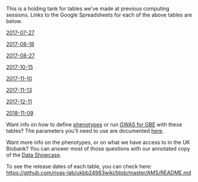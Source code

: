 This is a holding tank for tables we've made at previous computing sessions. Links to the Google Spreadsheets for each of the above tables are below. 

[2017-07-27](https://docs.google.com/spreadsheets/d/1cvRNHh9f2o89m_33VsnOABCgekBaaUz_Ron9YHEpC60/edit?usp=sharing)

[2017-08-18](https://docs.google.com/spreadsheets/d/1bw2UZrh4k7hQBgkyKUina99ycyDzRxYcALJGc-BZjjs/edit#gid=103327750)

[2017-08-27](https://docs.google.com/spreadsheets/d/1fpwdvqME9rxGTBAyQ5VZvgO3M2RCqgxiXBdRzZmbckk)

[2017-10-15](https://docs.google.com/spreadsheets/d/1pAoQxDlrT8FO15iIC7TKz3OEjlz8-XE26nMFKNFo7yc)

[2017-11-10](https://docs.google.com/spreadsheets/d/1FIEf4cqT73-myRfbzUugzXC-MPj1t-NEQVeY_ioPYAU)

[2017-11-13](https://docs.google.com/spreadsheets/d/1mxdF070Lag1e4hhYXRk_5IpFxqUfSk0IIIpfFlzSVZg/edit?usp=sharing)

[2017-12-11](https://docs.google.com/spreadsheets/d/1_DaICh1p8gexdB-dkNK5dM1LvJpTl63ZDNA99mNNWEU)

[2018-11-09](https://docs.google.com/spreadsheets/d/10ek7GjhM-QFDwJnyKtCk34ehD3vK9n509KgAYEnbnKc)


Want info on how to define [phenotypes](https://github.com/rivas-lab/ukbb-tools/tree/master/phenotyping#after-the-session---compiling-phenotype-files) or run [GWAS for GBE](https://github.com/rivas-lab/ukbb-tools/tree/master/gbe) with these tables? The parameters you'll need to use are documented [here](https://docs.google.com/spreadsheets/d/1d4w4A8takvPxpHoUFXoNjj3a3QZLc-oHQiMaA5eElRg/). 

Want more info on the phenotypes, or on what we have access to in the UK Biobank? You can answer most of those questions with our annotated copy of the [Data Showcase](https://docs.google.com/spreadsheets/d/103waV0b6J8RC9Z9hq0A2ooIjh9BGJQYITuBAVjQouyo).

To see the release dates of each table, you can check here: https://github.com/rivas-lab/ukbb24983wiki/blob/master/AMS/README.md
